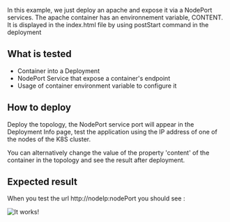 In this example, we just deploy an apache and expose it via a NodePort services.
The apache container has an environnement variable, CONTENT.
It is displayed in the index.html file by using postStart command in the deployment

## What is tested

* Container into a Deployment
* NodePort Service that expose a container's endpoint
* Usage of container environment variable to configure it

## How to deploy

Deploy the topology, the NodePort service port will appear in the Deployment Info page, test the application using the IP address of one of the nodes of the K8S cluster.

You can alternatively change the value of the property 'content' of the container in the topology and see the result after deployment.

## Expected result

When you test the url http://nodeIp:nodePort you should see :

![It works!](images/itworks.png "It works!")

